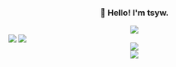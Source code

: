 <h3 align="center">👋 Hello! I'm tsyw. </h3> 

<div align="center"> <img align="center" src="https://visitor-badge.glitch.me/badge?page_id=tsyw" /> </div>

<!---
tsyw/tsyw is a ✨ special ✨ repository because its `README.md` (this file) appears on your GitHub profile.
You can click the Preview link to take a look at your changes.
--->

<img align="center" src="https://github-readme-stats.vercel.app/api?username=tsyw&count_private=true" />
<img align="center" src="https://github-readme-streak-stats.herokuapp.com/?user=tsyw" />
<div align="center"> <img align="center" src="https://github-profile-trophy.vercel.app/?username=tsyw&column=-1" /> </div>
<div align="center"> <img src="https://activity-graph.herokuapp.com/graph?username=tsyw&theme=github-light" /> </div>

